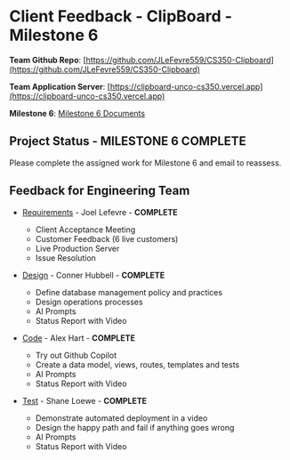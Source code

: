 # Client Feedback - ClipBoard - Milestone 6

**Team Github Repo**:  [https://github.com/JLeFevre559/CS350-Clipboard](https://github.com/JLeFevre559/CS350-Clipboard)

**Team Application Server**:  [https://clipboard-unco-cs350.vercel.app](https://clipboard-unco-cs350.vercel.app)

**Milestone 6**: [Milestone 6 Documents](https://github.com/JLeFevre559/CS350-Clipboard/tree/main/Documents/Milestone-6)


## Project Status - <b class="green p-2">MILESTONE 6 COMPLETE</b>

Please complete the assigned work for Milestone 6 and email to reassess.



## Feedback for Engineering Team

* [Requirements](https://github.com/JLeFevre559/CS350-Clipboard/tree/main/Documents/Milestone-6/Requirements) - Joel Lefevre - **COMPLETE**
    * Client Acceptance Meeting
    * Customer Feedback (6 live customers)
    * Live Production Server
    * Issue Resolution

* [Design](https://github.com/JLeFevre559/CS350-Clipboard/tree/main/Documents/Milestone-6/Design) - Conner Hubbell - **COMPLETE**
    * Define database management policy and practices
    * Design operations processes
    * AI Prompts
    * Status Report with Video

* [Code](https://github.com/JLeFevre559/CS350-Clipboard/tree/main/Documents/Milestone-6/Code) - Alex Hart - **COMPLETE**
    * Try out Github Copilot
    * Create a data model, views, routes, templates and tests
    * AI Prompts
    * Status Report with Video

* [Test](https://github.com/JLeFevre559/CS350-Clipboard/tree/main/Documents/Milestone-6/Test) - Shane Loewe - **COMPLETE**
    * Demonstrate automated deployment in a video
    * Design the happy path and fail if anything goes wrong
    * AI Prompts
    * Status Report with Video

<!-- 

---

...  <b class="green p-2">COMPLETE</b>
- <b class="red p-2">INCOMPLETE</b>
    * There was no work posted.  You must complete the following to get credit.
- **COMPLETE**
    * Excellent work.  This is what I wanted.
...  <b class="green p-2">Superstar</b>

---

 -->